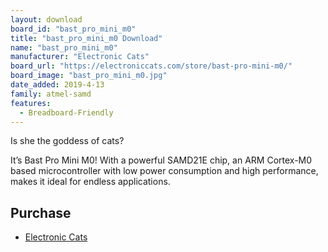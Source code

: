 ```yaml
---
layout: download
board_id: "bast_pro_mini_m0"
title: "bast_pro_mini_m0 Download"
name: "bast_pro_mini_m0"
manufacturer: "Electronic Cats"
board_url: "https://electroniccats.com/store/bast-pro-mini-m0/"
board_image: "bast_pro_mini_m0.jpg"
date_added: 2019-4-13
family: atmel-samd
features:
  - Breadboard-Friendly
---
```


Is she the goddess of cats? 

It’s Bast Pro Mini M0! With a powerful SAMD21E chip, an ARM Cortex-M0 based microcontroller with low power consumption and high performance, makes it ideal for endless applications.

## Purchase
* [Electronic Cats](https://electroniccats.com/store/bast-pro-mini-m0/)
